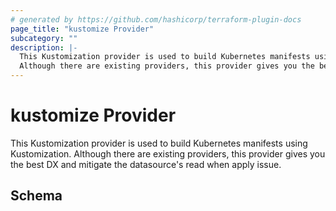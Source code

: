 ```yaml
---
# generated by https://github.com/hashicorp/terraform-plugin-docs
page_title: "kustomize Provider"
subcategory: ""
description: |-
  This Kustomization provider is used to build Kubernetes manifests using Kustomization.
  Although there are existing providers, this provider gives you the best DX and mitigate the datasource's read when apply issue.
---
```


# kustomize Provider

This Kustomization provider is used to build Kubernetes manifests using Kustomization.
Although there are existing providers, this provider gives you the best DX and mitigate the datasource's read when apply issue.



<!-- schema generated by tfplugindocs -->
## Schema
